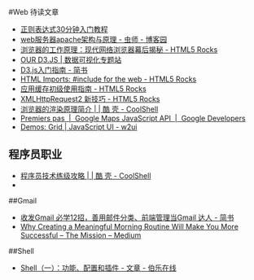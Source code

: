 #Web 待读文章
* [正则表达式30分钟入门教程](http://deerchao.net/tutorials/regex/regex.htm)
* [web服务器apache架构与原理 - 虫师 - 博客园](http://www.cnblogs.com/fnng/archive/2012/11/08/2761713.html)
* [浏览器的工作原理：现代网络浏览器幕后揭秘 - HTML5 Rocks](https://www.html5rocks.com/zh/tutorials/internals/howbrowserswork/)
* [OUR D3.JS | 数据可视化专题站](http://www.ourd3js.com/wordpress/)
* [D3.js入门指南 - 简书](http://www.jianshu.com/p/c3800c61d2fb)
* [HTML Imports: #include for the web - HTML5 Rocks](https://www.html5rocks.com/zh/tutorials/webcomponents/imports/)
* [应用缓存初级使用指南 - HTML5 Rocks](https://www.html5rocks.com/zh/tutorials/appcache/beginner/)
* [XMLHttpRequest2 新技巧 - HTML5 Rocks](https://www.html5rocks.com/zh/tutorials/file/xhr2/)
* [浏览器的渲染原理简介 | | 酷 壳 - CoolShell](http://coolshell.cn/articles/9666.html)
* [Premiers pas  |  Google Maps JavaScript API  |  Google Developers](https://developers.google.com/maps/documentation/javascript/tutorial?hl=fr)
* [Demos: Grid | JavaScript UI - w2ui](http://w2ui.com/web/demo/grid)


## 程序员职业
* [程序员技术练级攻略 | | 酷 壳 - CoolShell](http://coolshell.cn/articles/4990.html)
*

##Gmail
* [收发Gmail 必学12招，善用邮件分类、前端管理当Gmail 达人 - 简书](http://www.jianshu.com/p/4807f87ee1a5)
* [Why Creating a Meaningful Morning Routine Will Make You More Successful – The Mission – Medium](https://medium.com/the-mission/how-creating-a-meaningful-morning-routine-will-make-you-more-successful-1b7372655938#.e54pa1v2r)

##Shell
* [Shell（一）：功能、配置和插件 - 文章 - 伯乐在线](http://blog.jobbole.com/86820/)